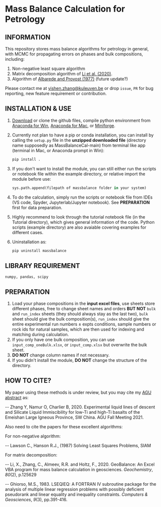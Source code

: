 # Mass Balance Calculation for Petrology
## INFORMATION

This repository stores mass balance algorithms for petrology in general, with MCMC for propagating errors on phases and bulk compositions, including: 

1) Non-negative least square algorithm
2) Matrix decomposition algorithm of [Li et al. (2020)](https://www.sciencedirect.com/science/article/pii/S0009281920300301?casa_token=frTdwy-tVF8AAAAA:z0pcHfcNB3LP4bGdEwWsgbzbauDBsoTKbbit5SnIiEH9htp6Y4zgRZjQttzSVGA34ZXiM-Sne45I). 
3) Algorithm of [Albarede and Provost (1977)](https://www.sciencedirect.com/science/article/pii/0098300477900073) (future update?)

Please contact me at yishen.zhang@kuleuven.be or drop `issue`,  `PR` for bug reporting, new feature requirement or contribution.

## INSTALLATION & USE

1. [Download](https://github.com/eazzzon/MassBalanceCal/releases/tag/v0.1) or clone the github files, compile python environment  from [Anaconda for Win](https://docs.anaconda.com/anaconda/install/windows/), [Anaconda for Mac](https://docs.anaconda.com/anaconda/install/mac-os/), or [Miniforge](https://github.com/conda-forge/miniforge).

2. Currently not plan to have a pip or conda installation, you can install by calling the `setup.py` file in the **unzipped downloaded file** (directory name supposedly as MassBalanceCal-main) from terminal like app (terminal in Mac, or Anaconda prompt in Win):

   ```python
   pip install .
   ```

3. If you don't want to install the module, you can still either run the scripts or notebook file within the example directory, or relative import the module before use:

   ```python
   sys.path.append(filepath of massbalance folder in your system)
   ```

4. To do the calculation, simply run the scripts or notebook file from IDEs (VS code, Spyder, Jupyterlab/Jupyter notebook). See **PREPARATION** first for data preparation.

5. Highly recommend to look through the tutorial notebook file (in the Tutorial directory), which gives general information of the code. Python scripts (example directory) are also avaiable covering examples for different cases.

6. Uninstallation as:

   ```python
   pip uninstall massbalance
   ```


## LIBRARY REQUIREMENT

``numpy, pandas, scipy``

## PREPARATION

1. Load your phase compositions in the **input excel files**, use sheets store different phases, free to change sheet names and orders **BUT NOT** `bulk` and `run_index` sheets (they should always stay as the last two), `bulk` sheet should give the bulk composition(s), `run_index` should give the entire experimental run numbers ± expts conditions, sample numbers or rock ids for natural samples, which are then used for indexing and matching during calculation. 
2. If you only have one bulk composition, you can use `input_comp_oneBulk.xlsx`, or `input_comp.xlsx` but overwrite the bulk sheet.
3. **DO NOT** change column names if not necessary.
4. If you didn't install the module, **DO NOT** change the structure of the directory.

## HOW TO CITE?

My paper using these methods is under review, but you may cite my [AGU abstract](https://ui.adsabs.harvard.edu/abs/2021AGUFM.V25C0119Z/abstract) as:

-- Zhang Y, Namur O, Charlier B, 2020. Experimental liquid lines of descent and Silicate Liquid Immiscibility for low-Ti and high-Ti basalts of the Emeishan Large Igneous Province, SW China. AGU Fall Meeting 2021.

Also need to cite the papers for these excellent algorithms:

For non-negative algorithm:

-- Lawson C., Hanson R.J., (1987) Solving Least Squares Problems, SIAM

For matrix decomposition:

-- Li, X., Zhang, C., Almeev, R.R. and Holtz, F., 2020. GeoBalance: An Excel VBA program for mass balance calculation in geosciences. *Geochemistry*, *80*(2), p.125629

-- Ghiorso, M.S., 1983. LSEQIEQ: A FORTRAN IV subroutine package for the analysis of multiple linear regression problems with possibly deficient pseudorank and linear equality and inequality constraints. *Computers & Geosciences*, *9*(3), pp.391-416.

